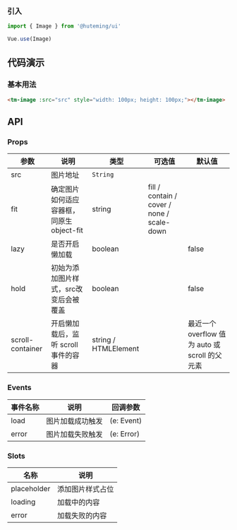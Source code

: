 
### 引入

```javascript
import { Image } from '@huteming/ui'

Vue.use(Image)
```

## 代码演示

### 基本用法

```html
<tm-image :src="src" style="width: 100px; height: 100px;"></tm-image>
```

## API

### Props

| 参数 | 说明 | 类型 | 可选值 | 默认值 |
|------|-------|---------|-------|--------|
| src | 图片地址 | `String` | | |
| fit | 确定图片如何适应容器框，同原生 object-fit | string | fill / contain / cover / none / scale-down | |
| lazy | 是否开启懒加载 | boolean | | false |
| hold | 初始为添加图片样式，src改变后会被覆盖 | boolean | | false |
| scroll-container | 开启懒加载后，监听 scroll 事件的容器 | string / HTMLElement | | 最近一个 overflow 值为 auto 或 scroll 的父元素 |

### Events

| 事件名称 | 说明 | 回调参数 |
|---------|----------|-------------|
| load | 图片加载成功触发 | (e: Event) |
| error | 图片加载失败触发 | (e: Error) |

### Slots

| 名称 | 说明 |
|------------|----------|
| placeholder | 添加图片样式占位 |
| loading | 加载中的内容 |
| error | 加载失败的内容 |
